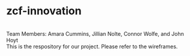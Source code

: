 # zcf-innovation
<br>Team Members: Amara Cummins, Jillian Nolte, Connor Wolfe, and John Hoyt</br>
This is the respository for our project.
Please refer to the wireframes.
